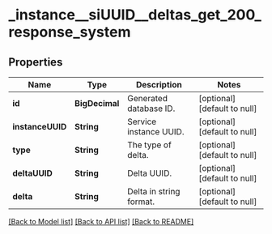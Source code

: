 # _instance__siUUID__deltas_get_200_response_system
## Properties

| Name | Type | Description | Notes |
|------------ | ------------- | ------------- | -------------|
| **id** | **BigDecimal** | Generated database ID. | [optional] [default to null] |
| **instanceUUID** | **String** | Service instance UUID. | [optional] [default to null] |
| **type** | **String** | The type of delta. | [optional] [default to null] |
| **deltaUUID** | **String** | Delta UUID. | [optional] [default to null] |
| **delta** | **String** | Delta in string format. | [optional] [default to null] |

[[Back to Model list]](../README.md#documentation-for-models) [[Back to API list]](../README.md#documentation-for-api-endpoints) [[Back to README]](../README.md)

